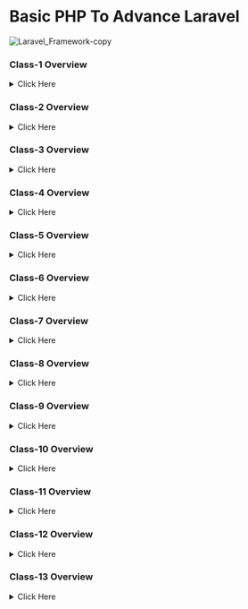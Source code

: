 # Basic PHP To Advance Laravel

![Laravel_Framework-copy](https://user-images.githubusercontent.com/91025640/162565321-22c6509d-0931-41fa-a3f7-6504002479f0.jpg)


<!-- class-1 overview start -->
### Class-1 Overview

<details>
  <summary>Click Here</summary>

#### 1. Github.

- What is Git & Github

- Why need Git & Github

- Git bash Downloads & Installation

- Create an Account on Github

- Create project Local to Online

- Create Project Online

- How to fork any github project from another account.

#### 2. IDE / Code Editor.

 - Vs Code Downloads.

 - Vs Code Editor keyboard shortcuts.
  
 - Important Package installation



</details><!-- class-1 overview end -->


<!-- class-2 overview start -->
### Class-2 Overview

<details>

<summary>Click Here</summary>

#### 1. PHP Language.

- History of php.

- How does php work.

- Power of php.
  
#### 2. Environment setup, Code Structure & Run Code.

- Server setup.

- Code syntax & run code.

- How to write Php code in html.

#### 3. Variable.

- What is Variable?.

- Declaration rules of common variables.

- Declaration rules of Constant variables 
   
   ``` 
   define(name, value, case-insensitive) 
   ```

- Different between variable & constant.


#### 4. Print Way.

- Concat string, inverted comma.

- echo, Printf, sprintf.


#### 5. Different types of Data types.

- Most commonly used scalar (মৌলিক) data types - (String, Integer, float, Boolean).

- Compound (যৌগিক) data types - (Array, Object).

- Null, Resource-.

  </details><!-- class-2 overview end -->


<!-- class-3 overview start -->
### Class-3 Overview

<details>

<summary> Click Here</summary>

#### 1. Operators and its types in php.


- Arithmetic (গাণিতিক অপারেটর) 

  ``` 
   + ,  - ,  * ,  / ,  % (Modulus),  ** (Exponentiation)
  ```

- Assignment (নির্ধারণ অপারেটর).
  
  ``` 
   =, +=, -=, *=, /=
  ```

- Comparison (তুলনা).
  
  ``` 
   ==, !=, ===, !==, < (less), > (greater), <=, >=
  ```

- Increment / decrement.
  
  ``` 
  ++a, a++, --a, a-- 
  ```

- Logical and others.

  ``` 
   !, &&, || 
  ```

 #### 1. Statements.

- If

- Else

- Else if

- Switch


 </details><!-- class-3 overview end -->


<!-- class-4 overview start -->
### Class-4 Overview

<details>

<summary>Click Here</summary>

  1. #### Loop
   
- Operator: Increment (++) and Decrement (--).    

- For Loop.
    ```
    for ($x = 0; $x <= 10; $x++) {
    echo "The number is: $x <br>";
    } 
    ```

- While loop.
    ```
    $x = 1;
    while($x <= 5) {
    echo "The number is: $x <br>";
    $x++;
    } 
    ```

- Do while.
    ```
    $x = 1;
    do {
    echo "The number is: $x <br>";
    $x++;
    } while ($x <= 5);
    ```

- Foreach.
    ```
    $colors = array("red", "green", "blue", "yellow");
    foreach ($colors as $value) {
    echo "$value <br>";
    }
    ```


</details><!-- class-1 overview end -->


<!-- class-5 overview start -->
### Class-5 Overview

<details>

<summary> Click Here</summary>

  1. #### break
```
   <?php
   
    for ($x = 0; $x < 10; $x++) {
      if ($x == 4) {
        break;
      }
      echo "The number is: $x <br>";
    }
    ?>
```
`

  2. #### continue.

```
    <?php

    for ($x = 0; $x < 10; $x++) {
      if ($x == 4) {
        continue;
      }
      echo "The number is: $x <br>";
    }
    ?>
```
  3. #### Indexed array.

```
    <?php

    $cars = ["Volvo", "BMW", "Toyota"];
    foreach($cars as $index => $value){

      echo $index . $cars . "<br>";
    }
    ?>
```
  4. #### Associative array.

```
    <?php

    $age = ["Peter"=>"35", "Ben"=>"37", "Joe"=>"43"];

    foreach($age as $x => $x_value) {
      echo $x ." " . $x_value;
      echo "<br>";
    }
    ?>
```
  5. #### Multidimensional array.


```
      <?php 

      $student =
       [
          ["Johns",22,18],
          ["Rocky",15,13],
          ["Mickl",5,2],
          ["Crish",17,15]
        ];

        echo "Name: ".$student[0][0].". "."Age: ".$student[0][1].". ID No: ".$student[0][2].".<br>";
        echo "Name: ".$student[1][0].". "."Age: ".$student[1][1].". ID No: ".$student[1][2].".<br>";
        echo "Name: ".$student[2][0].". "."Age: ".$student[2][1].". ID No: ".$student[2][2].".<br>";
        echo "Name: ".$student[3][0].". "."Age: ".$student[3][1].". ID No: ".$student[3][2].".<br>";
    ?>

```

</details><!-- class 5 is end -->


<!-- class-6 overview start -->
### Class-6 Overview

<details>

<summary> Click Here</summary>

  1. #### Array Bulding Function

 - count(which_array), sizeof(which_array).
 ```
   <?php
    $cars=array("Volvo","BMW","Toyota");
    echo count($cars);
   
    $cars=array("Volvo","BMW","Toyota");
    echo sizeof($cars);

    ?>
 ```
 - max(which_array), min(which_array)
  ```
   <?php

    echo(max(2,4,6,8,10) . "<br>");
    echo(max(22,14,68,18,15) . "<br>");
    echo(min(array(4,6,8,10)) . "<br>");
    echo(min(array(44,16,81,12)));

     ?>
   ```
 - in_array(which_you_want_search, from_which_array, strict_mode)
   ```
   <?php

    $people = array("Peter", "Joe", "Glenn", "Cleveland");

    if (in_array("Glenn", $people))
      {
      echo "Match found";
      }
    else
      {
      echo "Match not found";
      }

    ?>
   ```
 - array_search(which_you_want_search, from_which_array)
   ```
   <?php

   $a=array("a"=>"red","b"=>"green","c"=>"blue");
   echo array_search("red",$a);

    ?>
   ```
 - array_pop(from_which_array) - for delete last element
   ```
   <?php

   $a=array("red","green","blue");
    array_pop($a);
    echo "<pre>";
    print_r($a);
    echo "</pre>";

    ?>
   ```
 - array_push(which_array, new_value) - add element on last
   ```
    <?php

   $a=array("red","green","blue");
    $a=array("red","green");
    array_push($a,"blue","yellow");
    echo "<pre>";
    print_r($a);
    echo "</pre>";

    ?>
   ```
 - array_merge(all_arrays) - make a new array by merging multiple array
   ```
    <?php

    $a1=array("red","green");
    $a2=array("blue","yellow");
    echo "<pre>";
    print_r(array_merge($a1,$a2));
    echo "</pre>";

    ?>
   ```
 - array_slice(from_which_array, from_index, total_element) - make a new array by taking some element from an array.
   ```
    <?php

    $$a=array("red","green","blue","yellow","brown");
    echo "<pre>";
    print_r(array_slice($a,1,2));
    echo "</pre>";

    ?>
   ```
 - array_splice(from_which_array, from_index, total_element) - remove array element from an this array
   ```
    <?php

    $a1=array("a"=>"red","b"=>"green","c"=>"blue","d"=>"yellow");
    $a2=array("a"=>"purple","b"=>"orange");
    array_splice($a1,0,2,$a2);
    echo "<pre>";
    print_r($a1);
    echo "</pre>";

    ?>
   ```
 - array_diff(first_array, second_array)
   ```
    <?php

    $a1=array("a"=>"red","b"=>"green","c"=>"blue","d"=>"yellow");
    $a2=array("e"=>"red","f"=>"green","g"=>"blue");

    $result=array_diff($a1,$a2);
    print_r($result);

    ?>
   ```
 - array_unique(which_array)
   ```
    <?php

    $a=array("a"=>"red","b"=>"green","c"=>"red");
    print_r(array_unique($a));

    ?>
   ```
 - array_sum(which_array)
   ```
    <?php

   $a=array(5,15,25);
   echo array_sum($a);

    ?>
   ```

</details><!-- class-6 overview end -->

<!-- class-7 overview start -->
### Class-7 Overview

<details>

<summary> Click Here</summary>

  1. ### More Array functions
  1. #### array_rand(from_which_array, how_many_element) - pick random keys
  ```
  <?php
  $a=array("red","green","blue","yellow","brown");
  $random_keys=array_rand($a,3);
  echo $a[$random_keys[0]]."<br>";
  echo $a[$random_keys[1]]."<br>";
  echo $a[$random_keys[2]];
  ?>
  ```
  2. #### shuffle(which_array) - randomize order of array elements
  ```
  <?php
  $my_array = array("red","green","blue","yellow","purple");

  shuffle($my_array);
  print_r($my_array);
  ?>
  ```
  3. #### array_chunk(which_array, how_many_element, keys_sequence) - Split an array into chunks
  ```
  <?php
  $cars=array("Volvo","BMW","Toyota","Honda","Mercedes","Opel");
  print_r(array_chunk($cars,2));
  ?>
  ```
  4. #### asort(which_array, sort_rule) - sort ascending order, arsort(which_array, sort_rule) - sort descending order,
  ```
  <?php
  $age=array("Peter"=>"35","Ben"=>"37","Joe"=>"43");
  asort($age);
  ?>
  ```
  5. #### ksort(which_array, sort_rule) - sort keys by ascending order, krsort() - sort keys by descending order
  ```
  <?php
  $age=array("Peter"=>"35","Ben"=>"37","Joe"=>"43");
  ksort($age);
  ?>
  ```
  6. #### explode(separator_symble, which_string, element_limit) - String to array
  ```
  <?php
  $str = "Hello world. It's a beautiful day.";
  print_r (explode(" ",$str));
  ?>
  ```
  7. #### explode(separator_symble, which_string, element_limit) - String to array
  ```
  <?php
  $str = "Hello world. It's a beautiful day.";
  print_r (explode(" ",$str));
  ?>
  ```
  2. ### Write php code on html
  3. ### Project based on array
  3. ### Mini Project - Product List (table/E-commerce)
</details><!-- class-7 overview end -->


<!-- class-8 overview start -->
### Class-8 Overview

<details>

<summary> Click Here</summary>

  1. ### User defined Functions 
  - What is function & Why we use it.
  - Way to create user defined functions.
  - Parameter, Argument, Return
  - Mini Project - Execute a common work using function

  2. ### Built in String functions
  - Strlen()
  - Str_word_count()
  - Strpos()
  - Substr()
  - str_split()
  - Str_replace()
  - Strtoupper()
  - Strtolower()
  - Str_shuffle()
  - md5()
  - money_format()
  - number_format()
  - htmlspecialchars()
  - strip_tags()
  - trim()


</details> <!-- class-8 overview end -->



<!-- class-9 overview start -->
### Class-9 Overview

<details>

<summary> Click Here</summary>

  1. ### Some essentials things
  - isset, empty, die
  - Undefined, empty / flag, null, array variable
  
  2. ### Project - Form Handling
  - Set Method - for getting form data
  - Set Action - for sending data 
  - Set Field Name - for getting form data by field name
  - Receive Form Value by supper global variable - $_GET, $_POST, $_REQUEST
  - Get Method vs Post Method
  - Form isset
  - Primary Validation message.

</details><!-- class-9 overview end -->

<!-- class-10 overview start -->
### Class-10 Overview

<details>

<summary> Click Here</summary>

  1. ### Project - Form Handlings
  - Validate - Set Dismissable alert message
  - Validate - filter email or not 
  - Validate - valid email check function
  - Validate - edu email check function
  - Validate - age validate function
  - Validate - username validate function
  - Validate - keep old data in fields.
  - Validate - clear field data after success
  - Validate - auto suggestion off


</details><!-- class-10 overview end -->

<!-- class-11 overview start -->
### Class-11 Overview

<details>

<summary> Click Here</summary>

  1. ### Project - Form Handlings
  - Validate - Validate - age validate function
  - Validate - username validate function
  - Validate - keep old data in fields.
  - Validate - clear field data after success
  - Validate - auto suggestion off
  - Validate - radio button
  - Validate - Checkbox field
  - Validate - select option field

</details><!-- class-11 overview end -->

<!-- class-12 overview start -->
### Class-12 Overview

<details>

<summary> Click Here</summary>

  1. ### Project - Project Templating
  - Include, include_once
  - Require, require_once
  - Example - Project Template

</details><!-- class-12 overview end -->

<!-- class-13 overview start -->
### Class-13 Overview

<details>

<summary>Click Here</summary>

   ### 1. Database.
  - What is Database?
  - Data vs Information
  - Example of a database
  - How to create a database?
  - Create a Table into a database
  - Alter & Drop a Table
  - Insert Single Data into a table
  - Insert multiple Data into a table
  - Update data from a table
  - Delete data from a table

</details><!-- class-13 overview end -->

